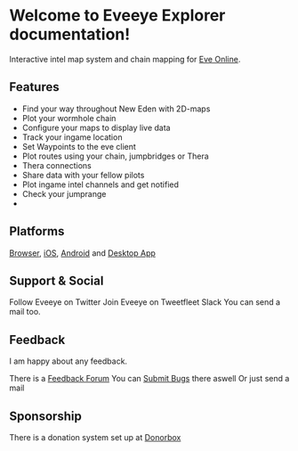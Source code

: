 # Welcome to Eveeye Explorer documentation!


Interactive intel map system and chain mapping for [Eve Online](https://www.eveonline.com/signup?invc=fcca28f2-af9d-4435-90e7-b7209bc66497).

## Features

 - Find your way throughout New Eden with 2D-maps
 - Plot your wormhole chain 
 - Configure your maps to display live data
 - Track your ingame location
 - Set Waypoints to the eve client
 - Plot routes using your chain, jumpbridges or Thera
 - Thera connections
 - Share data with your fellow pilots
 - Plot ingame intel channels and get notified 
 - Check your jumprange
 - 




## Platforms

[Browser](https://eveeye.com), [iOS](https://apps.apple.com/us/app/eveeye-for-eve-online/id1163904317), [Android](https://play.google.com/store/apps/details?id=com.eveeye&hl=en) and [Desktop App](https://eveeye.readthedocs.io/en/latest/desktop-app/)

## Support & Social

Follow Eveeye on <a href="twitter://user?screen_name=eveeyemaps" style="text-decoration:none;pointer-events:all"><span class="help_links">Twitter</span></a>
Join Eveeye on <a href="slack://channel?team=T03CDJ6FV&id=C49UXSC73" style="text-decoration:none;pointer-events:all"><span class="help_links">Tweetfleet Slack</span></a>
You can <a href="mailto:risingson@eveeye.com" style="text-decoration:none;pointer-events:all"><span class="help_links">send a mail</span></a> too.

## Feedback
I am happy about any feedback.

There is a [Feedback Forum](https://feedback.userreport.com/7ab42bbb-8bf8-4955-9573-c0b1213b1ba7/#ideas/popular)
You can [Submit Bugs](https://feedback.userreport.com/7ab42bbb-8bf8-4955-9573-c0b1213b1ba7/#submit/bug) there aswell
Or just <a href="mailto:risingson@eveeye.com" style="text-decoration:none;pointer-events:all"><span class="help_links">send a mail</span></a>

## Sponsorship
There is a donation system set up at [Donorbox](https://donorbox.org/eveeye)



<!--stackedit_data:
eyJoaXN0b3J5IjpbLTE2NTQ4NDA4NDUsMTQ2Mzg3Mzk2NCwxNj
cwMjU1NTMwLDEwNjYxNTUxMjIsLTE0MjMyMjA5LC0xNDQzODc3
MjI2XX0=
-->
